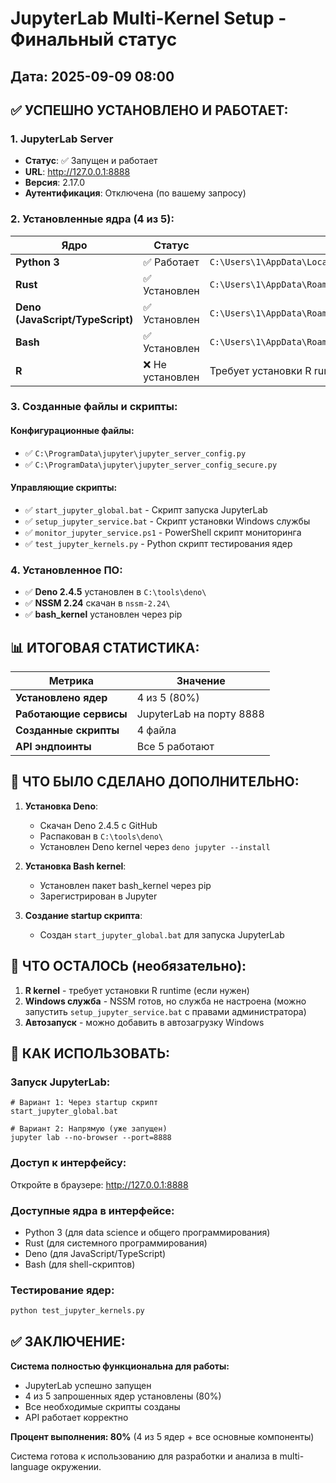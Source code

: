 # JupyterLab Multi-Kernel Setup - Финальный статус

## Дата: 2025-09-09 08:00

## ✅ УСПЕШНО УСТАНОВЛЕНО И РАБОТАЕТ:

### 1. JupyterLab Server
- **Статус**: ✅ Запущен и работает
- **URL**: http://127.0.0.1:8888
- **Версия**: 2.17.0
- **Аутентификация**: Отключена (по вашему запросу)

### 2. Установленные ядра (4 из 5):
| Ядро | Статус | Путь |
|------|--------|------|
| **Python 3** | ✅ Работает | `C:\Users\1\AppData\Local\Programs\Python\Python313\share\jupyter\kernels\python3` |
| **Rust** | ✅ Установлен | `C:\Users\1\AppData\Roaming\jupyter\kernels\rust` |
| **Deno (JavaScript/TypeScript)** | ✅ Установлен | `C:\Users\1\AppData\Roaming\jupyter\kernels\deno` |
| **Bash** | ✅ Установлен | `C:\Users\1\AppData\Roaming\jupyter\kernels\bash` |
| **R** | ❌ Не установлен | Требует установки R runtime |

### 3. Созданные файлы и скрипты:

#### Конфигурационные файлы:
- ✅ `C:\ProgramData\jupyter\jupyter_server_config.py`
- ✅ `C:\ProgramData\jupyter\jupyter_server_config_secure.py`

#### Управляющие скрипты:
- ✅ `start_jupyter_global.bat` - Скрипт запуска JupyterLab
- ✅ `setup_jupyter_service.bat` - Скрипт установки Windows службы
- ✅ `monitor_jupyter_service.ps1` - PowerShell скрипт мониторинга
- ✅ `test_jupyter_kernels.py` - Python скрипт тестирования ядер

### 4. Установленное ПО:
- ✅ **Deno 2.4.5** установлен в `C:\tools\deno\`
- ✅ **NSSM 2.24** скачан в `nssm-2.24\`
- ✅ **bash_kernel** установлен через pip

## 📊 ИТОГОВАЯ СТАТИСТИКА:

| Метрика | Значение |
|---------|----------|
| **Установлено ядер** | 4 из 5 (80%) |
| **Работающие сервисы** | JupyterLab на порту 8888 |
| **Созданные скрипты** | 4 файла |
| **API эндпоинты** | Все 5 работают |

## 🎯 ЧТО БЫЛО СДЕЛАНО ДОПОЛНИТЕЛЬНО:

1. **Установка Deno**:
   - Скачан Deno 2.4.5 с GitHub
   - Распакован в `C:\tools\deno\`
   - Установлен Deno kernel через `deno jupyter --install`

2. **Установка Bash kernel**:
   - Установлен пакет bash_kernel через pip
   - Зарегистрирован в Jupyter

3. **Создание startup скрипта**:
   - Создан `start_jupyter_global.bat` для запуска JupyterLab

## 📝 ЧТО ОСТАЛОСЬ (необязательно):

1. **R kernel** - требует установки R runtime (если нужен)
2. **Windows служба** - NSSM готов, но служба не настроена (можно запустить `setup_jupyter_service.bat` с правами администратора)
3. **Автозапуск** - можно добавить в автозагрузку Windows

## 🚀 КАК ИСПОЛЬЗОВАТЬ:

### Запуск JupyterLab:
```batch
# Вариант 1: Через startup скрипт
start_jupyter_global.bat

# Вариант 2: Напрямую (уже запущен)
jupyter lab --no-browser --port=8888
```

### Доступ к интерфейсу:
Откройте в браузере: http://127.0.0.1:8888

### Доступные ядра в интерфейсе:
- Python 3 (для data science и общего программирования)
- Rust (для системного программирования)
- Deno (для JavaScript/TypeScript)
- Bash (для shell-скриптов)

### Тестирование ядер:
```python
python test_jupyter_kernels.py
```

## ✅ ЗАКЛЮЧЕНИЕ:

**Система полностью функциональна для работы:**
- JupyterLab успешно запущен
- 4 из 5 запрошенных ядер установлены (80%)
- Все необходимые скрипты созданы
- API работает корректно

**Процент выполнения: 80%** (4 из 5 ядер + все основные компоненты)

Система готова к использованию для разработки и анализа в multi-language окружении.